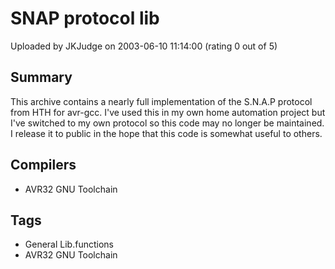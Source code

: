 # SNAP protocol lib

Uploaded by JKJudge on 2003-06-10 11:14:00 (rating 0 out of 5)

## Summary

This archive contains a nearly full implementation of the S.N.A.P protocol from HTH for avr-gcc. I've used this in my own home automation project but I've switched to my own protocol so this code may no longer be maintained. I release it to public in the hope that this code is somewhat useful to others.

## Compilers

- AVR32 GNU Toolchain

## Tags

- General Lib.functions
- AVR32 GNU Toolchain
